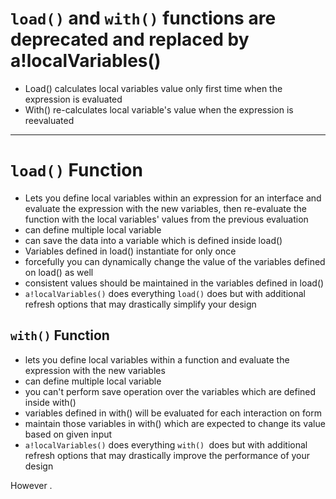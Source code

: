 # `load()` and `with()` functions are deprecated and replaced by a!localVariables()
- Load() calculates local variables value only first time when the expression is evaluated
- With() re-calculates local variable's value when the expression is reevaluated
---
# `load()` Function
- Lets you define local variables within an expression for an interface and evaluate the expression with the new variables, then re-evaluate the function with the local variables' values from the previous evaluation
- can define multiple local variable
- can save the data into a variable which is defined inside load()
- Variables defined in load() instantiate for only once
- forcefully you can dynamically change the value of the variables defined on load() as well
- consistent values should be maintained in the variables defined in load() 
- `a!localVariables()` does everything `load()` does but with additional refresh options that may drastically simplify your design

## `with()` Function
- lets you define local variables within a function and evaluate the expression with the new variables
- can define multiple local variable
- you can't perform save operation over the variables which are defined inside with()
- variables defined in with() will be evaluated for each interaction on form
- maintain those variables in with() which are expected to change its value based on given input
-  `a!localVariables()` does everything `with() `does but with additional refresh options that may drastically improve the performance of your design


 However .